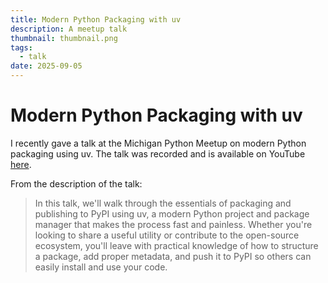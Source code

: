 ```yaml
---
title: Modern Python Packaging with uv
description: A meetup talk
thumbnail: thumbnail.png
tags:
  - talk
date: 2025-09-05
---
```


# Modern Python Packaging with uv

I recently gave a talk at the Michigan Python Meetup on modern Python packaging using uv. The talk was recorded and is available on YouTube [here](https://www.youtube.com/watch?v=GhiP7w_GsZQ).

From the description of the talk:

> In this talk, we'll walk through the essentials of packaging and publishing to PyPI using uv, a modern Python project and package manager that makes the process fast and painless. Whether you're looking to share a useful utility or contribute to the open-source ecosystem, you'll leave with practical knowledge of how to structure a package, add proper metadata, and push it to PyPI so others can easily install and use your code.